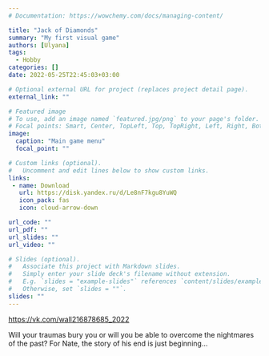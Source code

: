 ```yaml
---
# Documentation: https://wowchemy.com/docs/managing-content/

title: "Jack of Diamonds"
summary: "My first visual game"
authors: [Ulyana]
tags: 
  - Hobby
categories: []
date: 2022-05-25T22:45:03+03:00

# Optional external URL for project (replaces project detail page).
external_link: ""

# Featured image
# To use, add an image named `featured.jpg/png` to your page's folder.
# Focal points: Smart, Center, TopLeft, Top, TopRight, Left, Right, BottomLeft, Bottom, BottomRight.
image:
  caption: "Main game menu"
  focal_point: ""

# Custom links (optional).
#   Uncomment and edit lines below to show custom links.
links:
 - name: Download
   url: https://disk.yandex.ru/d/Le8nF7kgu8YuWQ
   icon_pack: fas
   icon: cloud-arrow-down

url_code: ""
url_pdf: ""
url_slides: ""
url_video: ""

# Slides (optional).
#   Associate this project with Markdown slides.
#   Simply enter your slide deck's filename without extension.
#   E.g. `slides = "example-slides"` references `content/slides/example-slides.md`.
#   Otherwise, set `slides = ""`.
slides: ""
---
```


https://vk.com/wall216878685_2022

Will your traumas bury you or will you be able to overcome the nightmares of the past? For Nate, the story of his end is just beginning...

